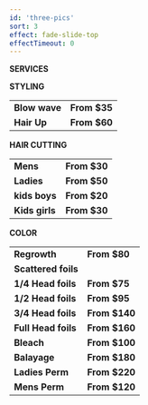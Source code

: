 ```yaml
---
id: 'three-pics'
sort: 3
effect: fade-slide-top
effectTimeout: 0
---
```


**SERVICES**

**STYLING**

|   |   |
|---|---|
|**Blow wave**|**From $35**|
|**Hair Up**|**From $60**|


**HAIR CUTTING** 

|   |   |
|---|---|
|**Mens**|**From $30**|
|**Ladies**|**From $50**|
|**kids boys**|**From $20**|
|**Kids girls**|**From $30**|

**COLOR**

|   |   |
|---|---|
|**Regrowth**|**From $80**|
|**Scattered foils**|
|**1/4 Head foils**|**From $75**|
|**1/2 Head foils**|**From $95**|
|**3/4 Head foils**|**From $140**|
|**Full Head foils**|**From $160**|
|**Bleach**|**From $100**|
|**Balayage**|**From $180**|
|**Ladies Perm**|**From $220**|
|**Mens Perm**|**From $120**|
